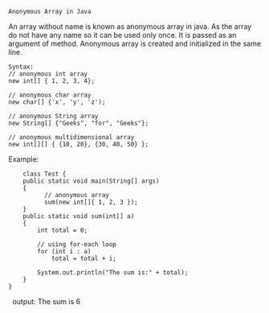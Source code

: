     Anonymous Array in Java

An array without name is known as anonymous array in java. As the array do not have any name so it can be used only once. It is passed as an argument of method. Anonymous array is created and initialized in the same line.


    Syntax:
    // anonymous int array 
    new int[] { 1, 2, 3, 4};  

    // anonymous char array 
    new char[] {'x', 'y', 'z'); 

    // anonymous String array
    new String[] {"Geeks", "for", "Geeks"}; 

    // anonymous multidimensional array
    new int[][] { {10, 20}, {30, 40, 50} };

   
  Example:
  
        class Test { 
        public static void main(String[] args) 
        { 
              // anonymous array 
              sum(new int[]{ 1, 2, 3 }); 
        } 
        public static void sum(int[] a) 
        { 
            int total = 0; 

            // using for-each loop 
            for (int i : a)  
                total = total + i; 

            System.out.println("The sum is:" + total); 
        } 
    } 
  output:
The sum is 6
